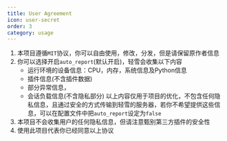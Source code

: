 ```yaml
---
title: User Agreement
icon: user-secret
order: 3
category: usage
---
```


1. 本项目遵循`MIT`协议，你可以自由使用，修改，分发，但是请保留原作者信息
2. 你可以选择开启`auto_report`(默认开启)，轻雪会收集以下内容
   - 运行环境的设备信息：CPU，内存，系统信息及Python信息
   - 插件信息(不含插件数据)
   - 部分异常信息，
   - 会话负载信息(不含隐私部分)
   以上内容仅用于项目的优化，不包含任何隐私信息，且通过安全的方式传输到轻雪的服务器，若你不希望提供这些信息，可以在配置文件中把`auto_report`设定为`false`
3. 本项目不会收集用户的任何隐私信息，但请注意甄别第三方插件的安全性
4. 使用此项目代表你已经同意以上协议